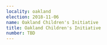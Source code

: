 ```yaml
---
locality: oakland
election: 2018-11-06
name: Oakland Children's Initiative
title: Oakland Children's Initiative
number: TBD
---
```

